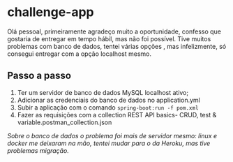 # challenge-app

Olá pessoal, primeiramente agradeço muito a oportunidade, confesso que gostaria de entregar em tempo hábil, mas não foi
possível.
Tive muitos problemas com banco de dados, tentei várias opções , mas infelizmente, só consegui entregar com a opção localhost mesmo.

## Passo a passo
1) Ter um servidor de banco de dados MySQL localhost ativo;
2) Adicionar as credenciais do banco de dados  no application.yml
3) Subir a aplicação com o comando `spring-boot:run -f pom.xml`
4) Fazer as requisições com a collection REST API basics- CRUD, test & variable.postman_collection.json

_Sobre o banco de dados o problema foi mais de servidor mesmo: linux e docker me  deixaram na mão, tentei mudar para o da
Heroku, mas tive problemas migração._ 